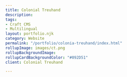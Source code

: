 ```yaml
---
title: Colonial Treuhand
description: 
tags:
- Craft CMS
- Multilingual
layout: portfolio.njk
category: Website
permalink: "/portfolio/colonia-treuhand/index.html"
rollupImage: images/ct.png
rollupBackgroundImage:
rollupCardBackgroundColor: "#092D51"
client: Colonial Treuhand

---
```

